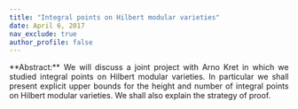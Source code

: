 ```yaml
---
title: "Integral points on Hilbert modular varieties"
date: April 6, 2017
nav_exclude: true
author_profile: false
---
```

<div style="text-align: justify !important; text-justify: inter-word;" markdown="1">
**Abstract:** We will discuss a joint project with Arno Kret in which we studied integral points on Hilbert modular varieties. In particular we shall present explicit upper bounds for the height and number of integral points on Hilbert modular varieties. We shall also explain the strategy of proof.
